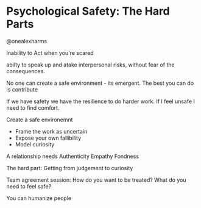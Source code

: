 # Psychological Safety: The Hard Parts
@onealexharms

Inability to Act when you're scared

abilty to speak up and atake interpersonal risks, without fear of the consequences.

No one can create a safe environment - its emergent.  The best you can do is contribute

If we have safety we have the resilience to do harder work.  If I feel unsafe I need to find comfort.

Create a safe environemnt
* Frame the work as uncertain
* Expose your own fallibility
* Model curiosity

A relationship needs
Authenticity
Empathy
Fondness

The hard part:
Getting from judgement to curiosity

Team agreement session:
How do you want to be treated?
What do you need to feel safe?

You can humanize people
